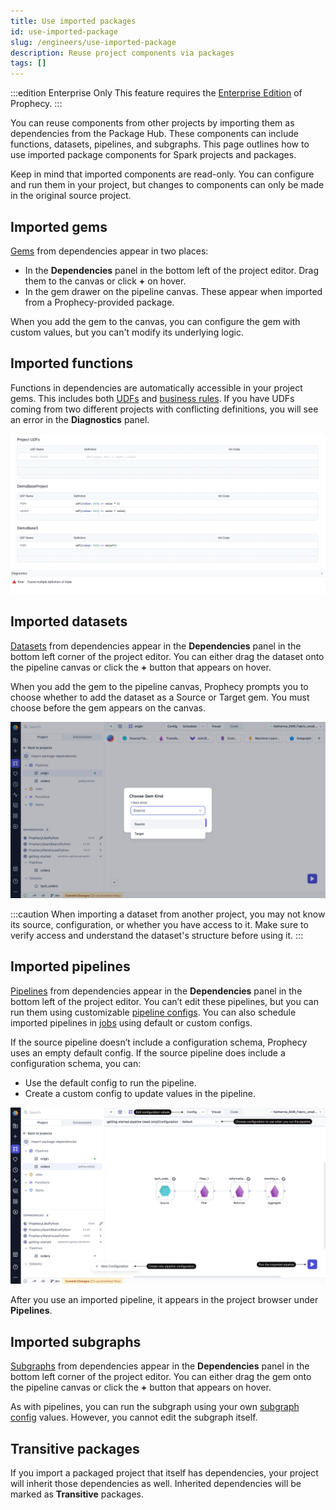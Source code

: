 ```yaml
---
title: Use imported packages
id: use-imported-package
slug: /engineers/use-imported-package
description: Reuse project components via packages
tags: []
---
```


:::edition Enterprise Only
This feature requires the [Enterprise Edition](/getting-started/editions/prophecy-editions) of Prophecy.
:::

You can reuse components from other projects by importing them as dependencies from the Package Hub. These components can include functions, datasets, pipelines, and subgraphs. This page outlines how to use imported package components for Spark projects and packages.

Keep in mind that imported components are read-only. You can configure and run them in your project, but changes to components can only be made in the original source project.

## Imported gems

[Gems](/engineers/gems) from dependencies appear in two places:

- In the **Dependencies** panel in the bottom left of the project editor. Drag them to the canvas or click **+** on hover.
- In the gem drawer on the pipeline canvas. These appear when imported from a Prophecy-provided package.

When you add the gem to the canvas, you can configure the gem with custom values, but you can't modify its underlying logic.

## Imported functions

Functions in dependencies are automatically accessible in your project gems. This includes both [UDFs](/engineers/user-defined-functions) and [business rules](/engineers/business-rules). If you have UDFs coming from two different projects with conflicting definitions, you will see an error in the **Diagnostics** panel.

![UDFConflict](./img/UDFConflictError.png)

## Imported datasets

[Datasets](/engineers/dataset) from dependencies appear in the **Dependencies** panel in the bottom left corner of the project editor. You can either drag the dataset onto the pipeline canvas or click the **+** button that appears on hover.

When you add the gem to the pipeline canvas, Prophecy prompts you to choose whether to add the dataset as a Source or Target gem. You must choose before the gem appears on the canvas.

![Import dataset dialog](img/imported-dataset.png)

:::caution
When importing a dataset from another project, you may not know its source, configuration, or whether you have access to it. Make sure to verify access and understand the dataset's structure before using it.
:::

## Imported pipelines

[Pipelines](/engineers/pipelines) from dependencies appear in the **Dependencies** panel in the bottom left of the project editor. You can’t edit these pipelines, but you can run them using customizable [pipeline configs](/engineers/configurations). You can also schedule imported pipelines in [jobs](/engineers/orchestration) using default or custom configs.

If the source pipeline doesn’t include a configuration schema, Prophecy uses an empty default config. If the source pipeline does include a configuration schema, you can:

- Use the default config to run the pipeline.
- Create a custom config to update values in the pipeline.

![Add new config to imported pipeline](img/imported-pipeline-config.png)

After you use an imported pipeline, it appears in the project browser under **Pipelines**.

## Imported subgraphs

[Subgraphs](/engineers/subgraph) from dependencies appear in the **Dependencies** panel in the bottom left corner of the project editor. You can either drag the gem onto the pipeline canvas or click the **+** button that appears on hover.

As with pipelines, you can run the subgraph using your own [subgraph config](/engineers/basic-subgraph#subgraph-configurations) values. However, you cannot edit the subgraph itself.

## Transitive packages

If you import a packaged project that itself has dependencies, your project will inherit those dependencies as well. Inherited dependencies will be marked as **Transitive** packages.
